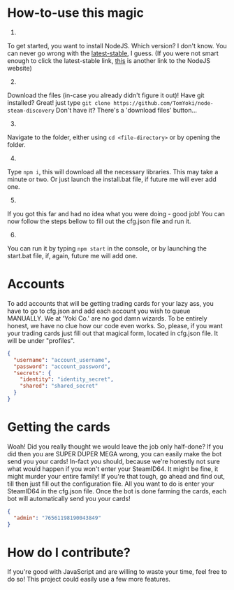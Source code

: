 # How-to-use this magic

1.
  To get started, you want to install NodeJS.
  Which version? I don't know. You can never go wrong with the [latest-stable](https://nodejs.org/en/), I guess.
  (If you were not smart enough to click the latest-stable link, [this](https://nodejs.org/en/) is another link to the NodeJS website)

2.
  Download the files (in-case you already didn't figure it out)!
  Have git installed? Great!
  just type `git clone https://github.com/TomYoki/node-steam-discovery`
  Don't have it?
  There's a 'download files' button...

3.
  Navigate to the folder, either using `cd <file-directory>` or by opening the folder.

4.
  Type `npm i`, this will download all the necessary libraries. This may take a minute or two.
  Or just launch the install.bat file, if future me will ever add one.

5.
  If you got this far and had no idea what you were doing - good job!
  You can now follow the steps bellow to fill out the cfg.json file and run it.

6.
  You can run it by typing `npm start` in the console,
  or by launching the start.bat file, if, again, future me will add one.

# Accounts

To add accounts that will be getting trading cards for your lazy ass,
you have to go to cfg.json and add each account you wish to queue MANUALLY.
We at 'Yoki Co.' are no god damn wizards. To be entirely honest, we have no clue how our code even works.
So, please, if you want your trading cards just fill out that magical form, located in cfg.json file.
It will be under "profiles".

```json
{
  "username": "account_username",
  "password": "account_password",
  "secrets": {
    "identity": "identity_secret",
    "shared": "shared_secret"
  }
}
```

# Getting the cards

Woah! Did you really thought we would leave the job only half-done?
If you did then you are SUPER DUPER MEGA wrong, you can easily make the bot
send you your cards! In-fact you should, because we're honestly not sure what would happen
if you won't enter your SteamID64. It might be fine, it might murder your entire family!
If you're that tough, go ahead and find out, till then just fill out the configuration file.
All you want to do is enter your SteamID64 in the cfg.json file.
Once the bot is done farming the cards, each bot will automatically send you your cards!

```json
{
  "admin": "76561198190043849"
}
```

# How do I contribute?

If you're good with JavaScript and are willing to waste your time, feel free to do so!
This project could easily use a few more features.
